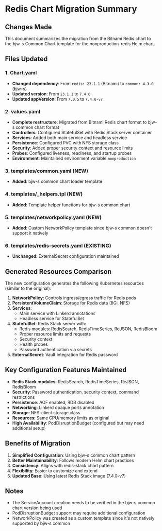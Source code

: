 # Redis Chart Migration Summary

## Changes Made

This document summarizes the migration from the Bitnami Redis chart to the bjw-s Common Chart template for the nonproduction-redis Helm chart.

## Files Updated

### 1. Chart.yaml
- **Changed dependency**: From `redis: 23.1.1` (Bitnami) to `common: 4.3.0` (bjw-s)
- **Updated version**: From `23.1.1` to `7.4.0`
- **Updated appVersion**: From `7.0.5` to `7.4.0-v7`

### 2. values.yaml
- **Complete restructure**: Migrated from Bitnami Redis chart format to bjw-s common chart format
- **Controllers**: Configured StatefulSet with Redis Stack server container
- **Services**: Added both main service and headless service
- **Persistence**: Configured PVC with NFS storage class
- **Security**: Added proper security context and resource limits
- **Probes**: Configured liveness, readiness, and startup probes
- **Environment**: Maintained environment variable `nonproduction`

### 3. templates/common.yaml (NEW)
- **Added**: bjw-s common chart loader template

### 4. templates/_helpers.tpl (NEW)
- **Added**: Template helper functions for bjw-s common chart

### 5. templates/networkpolicy.yaml (NEW)
- **Added**: Custom NetworkPolicy template since bjw-s common doesn't support it natively

### 6. templates/redis-secrets.yaml (EXISTING)
- **Unchanged**: ExternalSecret configuration maintained

## Generated Resources Comparison

The new configuration generates the following Kubernetes resources (similar to the original):

1. **NetworkPolicy**: Controls ingress/egress traffic for Redis pods
2. **PersistentVolumeClaim**: Storage for Redis data (8Gi, NFS)
3. **Services**: 
   - Main service with Linkerd annotations
   - Headless service for StatefulSet
4. **StatefulSet**: Redis Stack server with:
   - Redis modules: RedisSearch, RedisTimeSeries, ReJSON, RedisBloom
   - Proper resource limits and requests
   - Security context
   - Health probes
   - Password authentication via secrets
5. **ExternalSecret**: Vault integration for Redis password

## Key Configuration Features Maintained

- **Redis Stack modules**: RedisSearch, RedisTimeSeries, ReJSON, RedisBloom
- **Security**: Password authentication, security context, command restrictions
- **Persistence**: AOF enabled, RDB disabled
- **Networking**: Linkerd opaque ports annotation
- **Storage**: NFS-client storage class
- **Resources**: Same CPU/memory limits as original
- **High Availability**: PodDisruptionBudget (configured but may need additional setup)

## Benefits of Migration

1. **Simplified Configuration**: Using bjw-s common chart pattern
2. **Better Maintainability**: Follows modern Helm chart practices
3. **Consistency**: Aligns with redis-stack chart pattern
4. **Flexibility**: Easier to customize and extend
5. **Updated Base**: Using latest Redis Stack image (7.4.0-v7)

## Notes

- The ServiceAccount creation needs to be verified in the bjw-s common chart version being used
- PodDisruptionBudget support may require additional configuration
- NetworkPolicy was created as a custom template since it's not natively supported by bjw-s common
